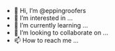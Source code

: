 - 👋 Hi, I’m @eppingroofers
- 👀 I’m interested in ...
- 🌱 I’m currently learning ...
- 💞️ I’m looking to collaborate on ...
- 📫 How to reach me ...

<!---
eppingroofers/eppingroofers is a ✨ special ✨ repository because its `README.md` (this file) appears on your GitHub profile.
You can click the Preview link to take a look at your changes.
--->
